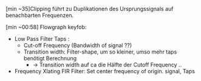 [min ~35]Clipping führt zu Duplikationen des Ursprungssignals auf benachbarten Frequenzen. 

[min ~00:58] Flowgraph keyfob:
- Low Pass Filter Taps : 
	- Cut-off Frequency (Bandwidth of signal ??)
	- Transition width: Filter-shape, um so kleiner, umso mehr taps benötigt Berechnung
		- -> Transition width auf ca die Hälfte der Cutoff Frequency ..
- Frequency Xlating FIR Filter: Set center frequency of origin. signal, Taps
